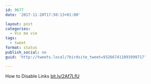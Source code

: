 ```yaml
---
id: 9677
date: '2017-11-20T17:50:13+01:00'

layout: post
categories:
  - Vis ma vie
tags:
  - tweet
format: status
publish_social: no
guid: 'http://tweets.local/?birdsite_tweet=932667411093999717'

---
```


How to Disable Links [bit.ly/2Af7LfU](http://bit.ly/2Af7LfU)